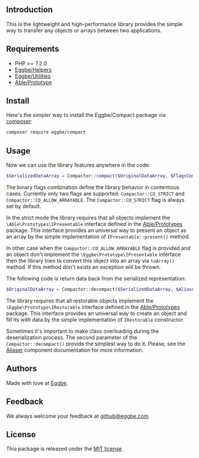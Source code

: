 ## Introduction
This is the lightweight and high-performance library provides the simple way 
to transfer any objects or arrays between two applications.


## Requirements
* PHP >= 7.2.0
* [Eggbe/Helpers](https://github.com/eggbe/helpers)
* [Eggbe/Utilities](https://github.com/eggbe/utilities)
* [Able/Prototype](https://github.com/phpable/prototypes)


## Install
Here's the simpler way to install the Eggbe/Compact package via [composer](http://getcomposer.org):

```bash
composer require eggbe/compact
```

## Usage
Now we can use the library features anywhere in the code:

```php
$SerializedDataArray = Compactor::compact($OriginalDataArray, $FlagsCombination);
```

The binary flags combination define the library behavior in contentious cases. 
Currently only two flags are supported: ```Compactor::CO_STRICT``` and ```Compactor::CO_ALLOW_ARRAYABLE```. 
The ```Compactor::CO_STRICT``` flag is always set by default.    

In the strict mode the library requires that all objects implement the ```\Able\Prototypes\IPresentable``` interface 
defined in the [Able/Prototypes](https://github.com/phpable/prototypes) package. This interface provides an universal way to present an object as an array 
by the simple implementation of ``IPresentable::present()`` method. 

In other case when the ```Compactor::CO_ALLOW_ARRAYABLE``` flag is provided and an object don't implement the ```\Eggbe\Prototype\IPresentable``` interface 
then the library tries to convert this object into an array via ```toArray()``` method. If this method don't exists an exception will be thrown.

The following code is return data back from the serialized representation:

```php
$OriginalDataArray = Compactor::decompact($SerializedDataArray, $Aliaser);
```

The library requires that all restorable objects implement the ```\Eggbe\Prototype\IRestorable``` interface 
defined in the [Able/Prototypes](https://github.com/phpable/prototypes) package. This interface provides an universal way to create 
an object and fill its with data by the simple implementation of ```IRestorable``` constructor. 

Sometimes it's important to make class overloading during the deserialization process. The second parameter of the ```Compactor::decompact()``` provids the simplest way to do it. 
Please, see the [Aliaser](https://github.com/eggbe/utilities) component documentation for more information.     

## Authors
Made with love at [Eggbe](http://eggbe.com).

## Feedback 
We always welcome your feedback at [github@eggbe.com](mailto:github@eggbe.com).


## License
This package is released under the [MIT license](https://github.com/eggbe/compact/blob/master/LICENSE).
